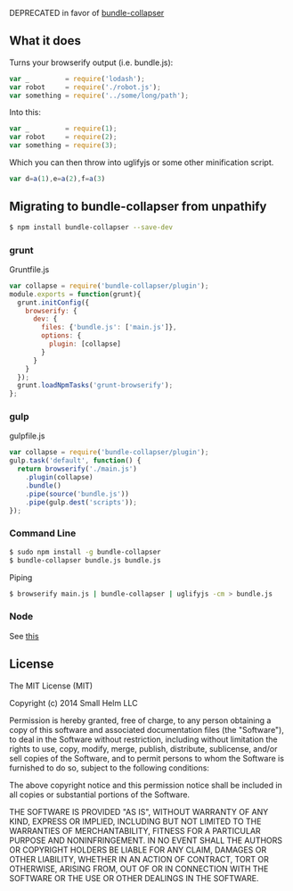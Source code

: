 DEPRECATED in favor of [bundle-collapser](https://www.npmjs.org/package/bundle-collapser)

What it does
------------
Turns your browserify output (i.e. bundle.js):
```javascript
var _         = require('lodash');
var robot     = require('./robot.js');
var something = require('../some/long/path');
```

Into this:
```javascript
var _         = require(1);
var robot     = require(2);
var something = require(3);
```

Which you can then throw into uglifyjs or some other minification script.
```javascript
var d=a(1),e=a(2),f=a(3)
```

Migrating to bundle-collapser from unpathify 
--------------------------------------------

```sh
$ npm install bundle-collapser --save-dev
```

### grunt
Gruntfile.js
```js
var collapse = require('bundle-collapser/plugin');
module.exports = function(grunt){
  grunt.initConfig({
    browserify: {
      dev: {
        files: {'bundle.js': ['main.js']},
        options: {
          plugin: [collapse]
        }
      }
    }
  });
  grunt.loadNpmTasks('grunt-browserify');
};
```

### gulp
gulpfile.js
```js
var collapse = require('bundle-collapser/plugin');
gulp.task('default', function() {
  return browserify('./main.js')
    .plugin(collapse)
    .bundle()
    .pipe(source('bundle.js'))
    .pipe(gulp.dest('scripts'));
});
```


### Command Line
```sh
$ sudo npm install -g bundle-collapser
$ bundle-collapser bundle.js bundle.js
```
Piping
```sh
$ browserify main.js | bundle-collapser | uglifyjs -cm > bundle.js
```

### Node
See [this](http://github.com/substack/bundle-collapser#api)

License
-------
The MIT License (MIT)

Copyright (c) 2014 Small Helm LLC

Permission is hereby granted, free of charge, to any person obtaining a copy
of this software and associated documentation files (the "Software"), to deal
in the Software without restriction, including without limitation the rights
to use, copy, modify, merge, publish, distribute, sublicense, and/or sell
copies of the Software, and to permit persons to whom the Software is
furnished to do so, subject to the following conditions:

The above copyright notice and this permission notice shall be included in all
copies or substantial portions of the Software.

THE SOFTWARE IS PROVIDED "AS IS", WITHOUT WARRANTY OF ANY KIND, EXPRESS OR
IMPLIED, INCLUDING BUT NOT LIMITED TO THE WARRANTIES OF MERCHANTABILITY,
FITNESS FOR A PARTICULAR PURPOSE AND NONINFRINGEMENT. IN NO EVENT SHALL THE
AUTHORS OR COPYRIGHT HOLDERS BE LIABLE FOR ANY CLAIM, DAMAGES OR OTHER
LIABILITY, WHETHER IN AN ACTION OF CONTRACT, TORT OR OTHERWISE, ARISING FROM,
OUT OF OR IN CONNECTION WITH THE SOFTWARE OR THE USE OR OTHER DEALINGS IN THE
SOFTWARE.
